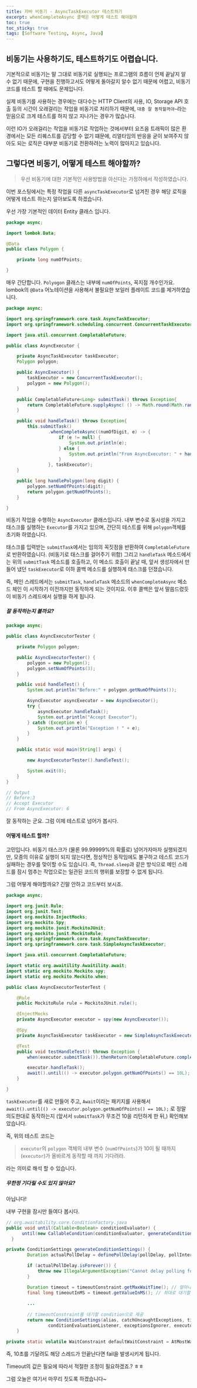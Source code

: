 ```yaml
---
title: 자바 비동기 - AsyncTaskExecutor 테스트하기
excerpt: whenCompleteAsync 콜백은 어떻게 테스트 해야할까
toc: true
toc_sticky: true
tags: [Software Testing, Async, Java]
---
```


비동기는 사용하기도, 테스트하기도 어렵습니다.
-------

기본적으로 비동기는 말 그대로 비동기로 실행되는 프로그램의 흐름이 언제 끝날지 알 수 없기 때문에, 구현을 진행하고서도 어떻게 돌아갈지 알수 없기 때문에 어렵고, 비동기 코드를 테스트 할 때에도 문제입니다. 

실제 비동기를 사용하는 경우에는 대다수는 HTTP Client의 사용, IO, Storage API 호출 등의 시간이 오래걸리는 작업을 비동기로 처리하기 때문에, `대충 잘 동작할꺼야~`라는 믿음으로 크게 테스트를 하지 않고 지나가는 경우가 많습니다.

이런 IO가 오래걸리는 작업을 비동기로 작업하는 것에서부터 요즈음 트래픽이 많은 환경에서는 모든 리퀘스트를 감당할 수 없기 떄문에, 리얼타임의 반응을 굳이 보여주지 않아도 되는 로직은 대부분 비동기로 전환하려는 노력이 많아지고 있습니다.


그렇다면 비동기, 어떻게 테스트 해야할까?
-------

> 우선 비동기에 대한 기본적인 사용방법을 아신다는 가정하에서 작성하였습니다.

이번 포스팅에서는 특정 작업을 다른 `asyncTaskExecutor`로 넘겨진 경우 해당 로직을 어떻게 테스트 하는지 알아보도록 하겠습니다.

우선 가장 기본적인 데이터 Entity 클래스 입니다.

```Java
package async;

import lombok.Data;

@Data
public class Polygon {

    private long numOfPoints;

}
```

매우 간단합니다. `Polyogon` 클래스는 내부에 `numOfPoints`, 꼭지점 개수인가요. lombok의 `@Data` 어노테이션을 사용해서 불필요한 보일러 플레이트 코드를 제거하였습니다.

```Java
package async;

import org.springframework.core.task.AsyncTaskExecutor;
import org.springframework.scheduling.concurrent.ConcurrentTaskExecutor;

import java.util.concurrent.CompletableFuture;

public class AsyncExecutor {

    private AsyncTaskExecutor taskExecutor;
    Polygon polygon;

    public AsyncExecutor() {
        taskExecutor = new ConcurrentTaskExecutor();
        polygon = new Polygon();
    }

    public CompletableFuture<Long> submitTask() throws Exception{
        return CompletableFuture.supplyAsync( () -> Math.round(Math.random() * 7 + 1) );
    }

    public void handleTask() throws Exception{
        this.submitTask()
                .whenCompleteAsync((numOfDigit, e) -> {
                    if (e != null) {
                        System.out.println(e);
                    } else {
                        System.out.println("From AsyncExecutor: " + handlePolygon(numOfDigit));
                    }
                }, taskExecutor);
    }

    public long handlePolygon(long digit) {
        polygon.setNumOfPoints(digit);
        return polygon.getNumOfPoints();
    }

}
```

비동기 작업을 수행하는 `AsyncExecutor` 클래스입니다. 내부 변수로 동시성을 가지고 태스크를 실행하는 `Executor`를 가지고 있으며, 간단히 테스트를 위해 `polygon`객체를 초기화 하였습니다.

태스크를 입력받는 `submitTask`에서는 임의의 꼭짓점을 반환하여 `CompletableFuture`로 반환하였습니다. (비동기로 태스크를 걸어주기 위함) 그리고 `handleTask` 메소드에서는 위의 `submitTask` 메소드를 호출하고, 이 메소드 호출이 끝날 때, 앞서 생성자에서 만들어 냈던 `taskExecutor`로 이하 콜백 메소드를 실행하게 태스크를 던졌습니다.

즉, 메인 스레드에서는 `submitTask`, `handleTask` 메소드의 `whenCompleteAsync` 메소드 체인 이 시작하기 이전까지만 동작하게 되는 것이지요. 이후 콜백은 앞서 말씀드렸듯이 비동기 스레드에서 실행을 하게 됩니다.

##### 잘 동작하는지 볼까요?

```Java
package async;

public class AsyncExecutorTester {

    private Polygon polygon;

    public AsyncExecutorTester() {
        polygon = new Polygon();
        polygon.setNumOfPoints(3);
    }

    public void handleTest() {
        System.out.println("Before:" + polygon.getNumOfPoints());

        AsyncExecutor asyncExecutor = new AsyncExecutor();
        try {
            asyncExecutor.handleTask();
            System.out.println("Accept Executor");
        } catch (Exception e) {
            System.out.println("Exception ! " + e);
        }
    }

    public static void main(String[] args) {

        new AsyncExecutorTester().handleTest();

        System.exit(0);
    }
}

// Output
// Before:3
// Accept Executor
// From AsyncExecutor: 6
```

잘 동작하는 군요. 그럼 이제 테스트로 넘어가 봅시다.

#### 어떻게 테스트 할까?

고민입니다. 비동기 태스크가 (물론 99.99999%의 확률로) 넘어가자마자 실행되겠지만, 모종의 이유로 실행이 되지 않는다면, 정상적인 동작임에도 불구하고 테스트 코드가 실패하는 경우를 맞이할 수도 있습니다. 즉, `Thread.sleep`과 같은 방식으로 메인 스레드를 잠시 멈추는 작업으로는 일관된 코드의 행위를 보장할 수 없게 됩니다.

그럼 어떻게 해야할까요? 긴말 안하고 코드부터 보시죠.

```Java
package async;

import org.junit.Rule;
import org.junit.Test;
import org.mockito.InjectMocks;
import org.mockito.Spy;
import org.mockito.junit.MockitoJUnit;
import org.mockito.junit.MockitoRule;
import org.springframework.core.task.AsyncTaskExecutor;
import org.springframework.core.task.SimpleAsyncTaskExecutor;

import java.util.concurrent.CompletableFuture;

import static org.awaitility.Awaitility.await;
import static org.mockito.Mockito.spy;
import static org.mockito.Mockito.when;

public class AsyncExecutorTesterTest {

    @Rule
    public MockitoRule rule = MockitoJUnit.rule();

    @InjectMocks
    private AsyncExecutor executor = spy(new AsyncExecutor());

    @Spy
    private AsyncTaskExecutor taskExecutor = new SimpleAsyncTaskExecutor();

    @Test
    public void testHandleTest() throws Exception {
        when(executor.submitTask()).thenReturn(CompletableFuture.completedFuture(10L));

        executor.handleTask();
        await().until(() -> executor.polygon.getNumOfPoints() == 10L);
    }

}
```

`taskExecutor`를 새로 만들어 주고, `Await`이라는 패키지를 사용해서 `await().until(() -> executor.polygon.getNumOfPoints() == 10L);` 로 정말 의도한대로 동작하는지 (앞서서 `submitTask`가 무조건 10을 리턴하게 한 뒤,) 확인해보았습니다.

즉, 위의 테스트 코드는 
> `executor`의 `polygon` 객체의 내부 변수 (`numOfPoints`)가 10이 될 때까지 (`executor`)가 올바르게 동작할 때 까지 기다려라. 

라는 의미로 해석 할 수 있습니다.

##### 무한정 기다릴 수도 있지 않아요?

아닙니다!

내부 구현을 잠시만 들여다 봅시다.

```Java
// org.awaitability.core.ConditionFactory.java
public void until(Callable<Boolean> conditionEvaluator) {
      until(new CallableCondition(conditionEvaluator, generateConditionSettings()));
  }

private ConditionSettings generateConditionSettings() {
        Duration actualPollDelay = definePollDelay(pollDelay, pollInterval);

        if (actualPollDelay.isForever()) {
            throw new IllegalArgumentException("Cannot delay polling forever");
        }

        Duration timeout = timeoutConstraint.getMaxWaitTime(); // 얼마나 기다릴 것인가?
        final long timeoutInMS = timeout.getValueInMS(); // 최대로 대기할 시간 받아오기
        
        ...
        
        // timeoutConstraint를 대기할 condition으로 제공
        return new ConditionSettings(alias, catchUncaughtExceptions, timeoutConstraint, pollInterval, actualPollDelay,
                conditionEvaluationListener, exceptionsIgnorer, executorLifecycle);
    }

private static volatile WaitConstraint defaultWaitConstraint = AtMostWaitConstraint.TEN_SECONDS; // defaultWaitConstrait, 10초    
```

즉, 10초를 기달려도 해당 스레드가 안끝난다면 fail을 발생시키게 됩니다.

Timeout의 값은 필요에 따라서 적절한 조정이 필요하겠죠.? ㅎㅎ

그럼 오늘은 여기서 마무리 짓도록 하겠습니다~